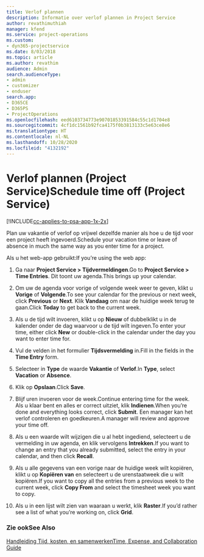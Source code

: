 ```yaml
---
title: Verlof plannen
description: Informatie over verlof plannen in Project Service
author: revathimuthiah
manager: kfend
ms.service: project-operations
ms.custom:
- dyn365-projectservice
ms.date: 8/03/2018
ms.topic: article
ms.author: revathim
audience: Admin
search.audienceType:
- admin
- customizer
- enduser
search.app:
- D365CE
- D365PS
- ProjectOperations
ms.openlocfilehash: eed6103734773e90701853391584c55c1d1704e8
ms.sourcegitcommit: 4cf1dc1561b92fca4175f0b3813133c5e63ce8e6
ms.translationtype: HT
ms.contentlocale: nl-NL
ms.lasthandoff: 10/28/2020
ms.locfileid: "4132192"
---
```

# <a name="schedule-time-off-project-service"></a><span data-ttu-id="c35c8-103">Verlof plannen (Project Service)</span><span class="sxs-lookup"><span data-stu-id="c35c8-103">Schedule time off (Project Service)</span></span>

[!INCLUDE[cc-applies-to-psa-app-1x-2x](../includes/cc-applies-to-psa-app-1x-2x.md)]

<span data-ttu-id="c35c8-104">Plan uw vakantie of verlof op vrijwel dezelfde manier als hoe u de tijd voor een project heeft ingevoerd.</span><span class="sxs-lookup"><span data-stu-id="c35c8-104">Schedule your vacation time or leave of absence in much the same way as you enter time for a project.</span></span>  
  
 <span data-ttu-id="c35c8-105">Als u het web-app gebruikt:</span><span class="sxs-lookup"><span data-stu-id="c35c8-105">If you’re using the web app:</span></span>  
  
1.  <span data-ttu-id="c35c8-106">Ga naar **Project Service > Tijdvermeldingen**.</span><span class="sxs-lookup"><span data-stu-id="c35c8-106">Go to **Project Service > Time Entries**.</span></span> <span data-ttu-id="c35c8-107">Dit toont uw agenda.</span><span class="sxs-lookup"><span data-stu-id="c35c8-107">This brings up your calendar.</span></span>  
  
2.  <span data-ttu-id="c35c8-108">Om uw de agenda voor vorige of volgende week weer te geven, klikt u **Vorige** of **Volgende**.</span><span class="sxs-lookup"><span data-stu-id="c35c8-108">To see your calendar for the previous or next week, click **Previous** or **Next**.</span></span> <span data-ttu-id="c35c8-109">Klik **Vandaag** om naar de huidige week terug te gaan.</span><span class="sxs-lookup"><span data-stu-id="c35c8-109">Click **Today** to get back to the current week.</span></span>  
  
3.  <span data-ttu-id="c35c8-110">Als u de tijd wilt invoeren, klikt u op **Nieuw** of dubbelklikt u in de kalender onder de dag waarvoor u de tijd wilt ingeven.</span><span class="sxs-lookup"><span data-stu-id="c35c8-110">To enter your time, either click **New** or double-click in the calendar under the day you want to enter time for.</span></span>  
  
4.  <span data-ttu-id="c35c8-111">Vul de velden in het formulier **Tijdsvermelding** in.</span><span class="sxs-lookup"><span data-stu-id="c35c8-111">Fill in the fields in the **Time Entry** form.</span></span>  
  
5.  <span data-ttu-id="c35c8-112">Selecteer in **Type** de waarde **Vakantie** of **Verlof**.</span><span class="sxs-lookup"><span data-stu-id="c35c8-112">In **Type**, select **Vacation** or **Absence**.</span></span>  
  
6.  <span data-ttu-id="c35c8-113">Klik op **Opslaan**.</span><span class="sxs-lookup"><span data-stu-id="c35c8-113">Click **Save**.</span></span>  
  
7.  <span data-ttu-id="c35c8-114">Blijf uren invoeren voor de week.</span><span class="sxs-lookup"><span data-stu-id="c35c8-114">Continue entering time for the week.</span></span> <span data-ttu-id="c35c8-115">Als u klaar bent en alles er correct uitziet, klik **Indienen**.</span><span class="sxs-lookup"><span data-stu-id="c35c8-115">When you’re done and everything looks correct, click **Submit**.</span></span> <span data-ttu-id="c35c8-116">Een manager kan het verlof controleren en goedkeuren.</span><span class="sxs-lookup"><span data-stu-id="c35c8-116">A manager will review and approve your time off.</span></span>  
  
8.  <span data-ttu-id="c35c8-117">Als u een waarde wilt wijzigen die u al hebt ingediend, selecteert u de vermelding in uw agenda, en klik vervolgens **Intrekken**.</span><span class="sxs-lookup"><span data-stu-id="c35c8-117">If you want to change an entry that you already submitted, select the entry in your calendar, and then click **Recall**.</span></span>  
  
9. <span data-ttu-id="c35c8-118">Als u alle gegevens van een vorige naar de huidige week wilt kopiëren, klikt u op **Kopiëren van** en selecteert u de urenstaatweek die u wilt kopiëren.</span><span class="sxs-lookup"><span data-stu-id="c35c8-118">If you want to copy all the entries from a previous week to the current week, click **Copy From** and select the timesheet week you want to copy.</span></span>  
  
10. <span data-ttu-id="c35c8-119">Als u in een lijst wilt zien van waaraan u werkt, klik **Raster**.</span><span class="sxs-lookup"><span data-stu-id="c35c8-119">If you’d rather see a list of what you’re working on, click **Grid**.</span></span>  
  
### <a name="see-also"></a><span data-ttu-id="c35c8-120">Zie ook</span><span class="sxs-lookup"><span data-stu-id="c35c8-120">See Also</span></span>  
 [<span data-ttu-id="c35c8-121">Handleiding Tijd, kosten, en samenwerken</span><span class="sxs-lookup"><span data-stu-id="c35c8-121">Time, Expense, and Collaboration Guide</span></span>](../psa/time-expense-collaboration-guide.md)
